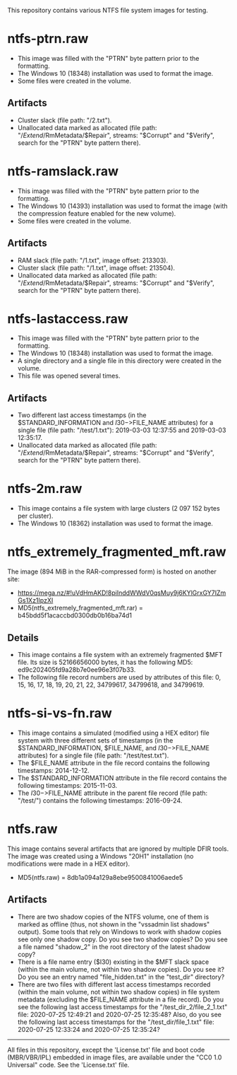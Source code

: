 This repository contains various NTFS file system images for testing.

# ntfs-ptrn.raw

* This image was filled with the "PTRN" byte pattern prior to the formatting.
* The Windows 10 (18348) installation was used to format the image.
* Some files were created in the volume.

## Artifacts
* Cluster slack (file path: "/2.txt").
* Unallocated data marked as allocated (file path: "/$Extend/$RmMetadata/$Repair", streams: "$Corrupt" and "$Verify", search for the "PTRN" byte pattern there).

# ntfs-ramslack.raw

* This image was filled with the "PTRN" byte pattern prior to the formatting.
* The Windows 10 (14393) installation was used to format the image (with the compression feature enabled for the new volume).
* Some files were created in the volume.

## Artifacts
* RAM slack (file path: "/1.txt", image offset: 213303).
* Cluster slack (file path: "/1.txt", image offset: 213504).
* Unallocated data marked as allocated (file path: "/$Extend/$RmMetadata/$Repair", streams: "$Corrupt" and "$Verify", search for the "PTRN" byte pattern there).

# ntfs-lastaccess.raw

* This image was filled with the "PTRN" byte pattern prior to the formatting.
* The Windows 10 (18348) installation was used to format the image.
* A single directory and a single file in this directory were created in the volume.
* This file was opened several times.

## Artifacts
* Two different last access timestamps (in the $STANDARD_INFORMATION and $I30->$FILE_NAME attributes) for a single file (file path: "/test/1.txt"): 2019-03-03 12:37:55 and 2019-03-03 12:35:17.
* Unallocated data marked as allocated (file path: "/$Extend/$RmMetadata/$Repair", streams: "$Corrupt" and "$Verify", search for the "PTRN" byte pattern there).

# ntfs-2m.raw

* This image contains a file system with large clusters (2 097 152 bytes per cluster).
* The Windows 10 (18362) installation was used to format the image.

# ntfs_extremely_fragmented_mft.raw

The image (894 MiB in the RAR-compressed form) is hosted on another site:
* https://mega.nz/#!uVdHmAKD!8piInddWWdV0qsMuy9j6KYlGrxGY7IZmGs1Xz1IpzXI
* MD5(ntfs_extremely_fragmented_mft.rar) = b45bdd5f1acaccbd0300db0b16ba74d1

## Details
* This image contains a file system with an extremely fragmented $MFT file. Its size is 52166656000 bytes, it has the following MD5: ed9c202405fd9a28b7e0ee96e3f07b33.
* The following file record numbers are used by attributes of this file: 0, 15, 16, 17, 18, 19, 20, 21, 22, 34799617, 34799618, and 34799619.

# ntfs-si-vs-fn.raw

* This image contains a simulated (modified using a HEX editor) file system with three different sets of timestamps (in the $STANDARD_INFORMATION, $FILE_NAME, and $I30->$FILE_NAME attributes) for a single file (file path: "/test/test.txt").
* The $FILE_NAME attribute in the file record contains the following timestamps: 2014-12-12.
* The $STANDARD_INFORMATION attribute in the file record contains the following timestamps: 2015-11-03.
* The $I30->$FILE_NAME attribute in the parent file record (file path: "/test/") contains the following timestamps: 2016-09-24.

# ntfs.raw

This image contains several artifacts that are ignored by multiple DFIR tools. The image was created using a Windows "20H1" installation (no modifications were made in a HEX editor).
* MD5(ntfs.raw) = 8db1a094a129a8ebe9500841006aede5

## Artifacts
* There are two shadow copies of the NTFS volume, one of them is marked as offline (thus, not shown in the "vssadmin list shadows" output). Some tools that rely on Windows to work with shadow copies see only one shadow copy. Do you see two shadow copies? Do you see a file named "shadow_2" in the root directory of the latest shadow copy?
* There is a file name entry ($I30) existing in the $MFT slack space (within the main volume, not within two shadow copies). Do you see it? Do you see an entry named "file_hidden.txt" in the "test_dir" directory?
* There are two files with different last access timestamps recorded (within the main volume, not within two shadow copies) in file system metadata (excluding the $FILE_NAME attribute in a file record). Do you see the following last access timestamps for the "/test_dir_2/file_2_1.txt" file: 2020-07-25 12:49:21 and 2020-07-25 12:35:48? Also, do you see the following last access timestamps for the "/test_dir/file_1.txt" file: 2020-07-25 12:33:24 and 2020-07-25 12:35:24?

---
All files in this repository, except the 'License.txt' file and boot code (MBR/VBR/IPL) embedded in image files, are available under the "CC0 1.0 Universal" code. See the 'License.txt' file.
